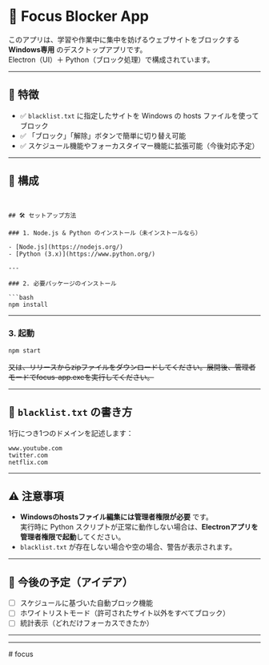 # 🧠 Focus Blocker App

このアプリは、学習や作業中に集中を妨げるウェブサイトをブロックする **Windows専用** のデスクトップアプリです。  
Electron（UI）＋ Python（ブロック処理）で構成されています。

---

## 🚀 特徴

- ✅ `blacklist.txt` に指定したサイトを Windows の hosts ファイルを使ってブロック
- ✅ 「ブロック」「解除」ボタンで簡単に切り替え可能
- ✅ スケジュール機能やフォーカスタイマー機能に拡張可能（今後対応予定）

---

## 📁 構成

```


## 🛠️ セットアップ方法

### 1. Node.js & Python のインストール（未インストールなら）

- [Node.js](https://nodejs.org/)
- [Python (3.x)](https://www.python.org/)

---

### 2. 必要パッケージのインストール

```bash
npm install
```

---

### 3. 起動

```bash
npm start
```
<strike>又は、リリースからzipファイルをダウンロードしてください。展開後、管理者モードでfocus-app.exeを実行してください。</strike>


---

## 📄 `blacklist.txt` の書き方

1行につき1つのドメインを記述します：

```
www.youtube.com
twitter.com
netflix.com
```

---

## ⚠️ 注意事項

- **Windowsのhostsファイル編集には管理者権限が必要** です。  
  実行時に Python スクリプトが正常に動作しない場合は、**Electronアプリを管理者権限で起動**してください。
- `blacklist.txt` が存在しない場合や空の場合、警告が表示されます。

---

## 📌 今後の予定（アイデア）

- [ ] スケジュールに基づいた自動ブロック機能
- [ ] ホワイトリストモード（許可されたサイト以外をすべてブロック）
- [ ] 統計表示（どれだけフォーカスできたか）

---



---
#   f o c u s 
 
 
